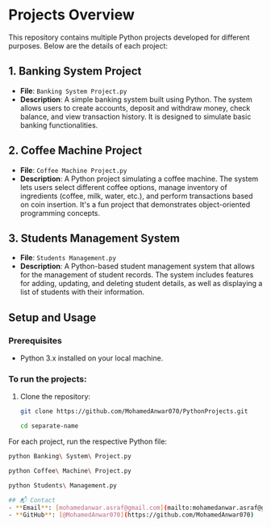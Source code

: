 # Projects Overview

This repository contains multiple Python projects developed for different purposes. Below are the details of each project:

## 1. Banking System Project
- **File**: `Banking System Project.py`
- **Description**: A simple banking system built using Python. The system allows users to create accounts, deposit and withdraw money, check balance, and view transaction history. It is designed to simulate basic banking functionalities.

## 2. Coffee Machine Project
- **File**: `Coffee Machine Project.py`
- **Description**: A Python project simulating a coffee machine. The system lets users select different coffee options, manage inventory of ingredients (coffee, milk, water, etc.), and perform transactions based on coin insertion. It's a fun project that demonstrates object-oriented programming concepts.

## 3. Students Management System
- **File**: `Students Management.py`
- **Description**: A Python-based student management system that allows for the management of student records. The system includes features for adding, updating, and deleting student details, as well as displaying a list of students with their information.

## Setup and Usage

### Prerequisites
- Python 3.x installed on your local machine.

### To run the projects:
1. Clone the repository:
   ```bash
   git clone https://github.com/MohamedAnwar070/PythonProjects.git

   cd separate-name
For each project, run the respective Python file:

```bash
python Banking\ System\ Project.py

python Coffee\ Machine\ Project.py

python Students\ Management.py

## 📬 Contact
- **Email**: [mohamedanwar.asraf@gmail.com](mailto:mohamedanwar.asraf@gmail.com)
- **GitHub**: [@MohamedAnwar070](https://github.com/MohamedAnwar070)
